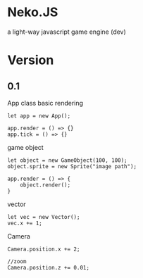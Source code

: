 # Neko.JS
a light-way javascript game engine (dev)

# Version
## 0.1

App class
basic rendering

    let app = new App();

    app.render = () => {}
    app.tick = () => {}

game object

    let object = new GameObject(100, 100);
    object.sprite = new Sprite("image path");

    app.render = () => {
        object.render();
    }

vector

    let vec = new Vector();
    vec.x += 1;

Camera

    Camera.position.x += 2;

    //zoom
    Camera.position.z += 0.01;
